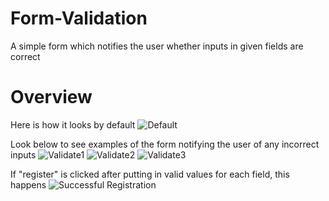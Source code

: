 # Form-Validation
A simple form which notifies the user whether inputs in given fields are correct

# Overview
Here is how it looks by default
![Default](https://user-images.githubusercontent.com/70066475/112865471-b62d5480-90b0-11eb-8251-4612e696683b.png)

Look below to see examples of the form notifying the user of any incorrect inputs
![Validate1](https://user-images.githubusercontent.com/70066475/112865625-df4de500-90b0-11eb-9381-a5c72e3327cd.png)
![Validate2](https://user-images.githubusercontent.com/70066475/112865666-e248d580-90b0-11eb-82ca-ee11c76742d8.png)
![Validate3](https://user-images.githubusercontent.com/70066475/112865681-e5dc5c80-90b0-11eb-8121-9299500b7192.png)

If "register" is clicked after putting in valid values for each field, this happens
![Successful Registration](https://user-images.githubusercontent.com/70066475/112865851-16bc9180-90b1-11eb-9b67-a9e86ef881f1.png)

